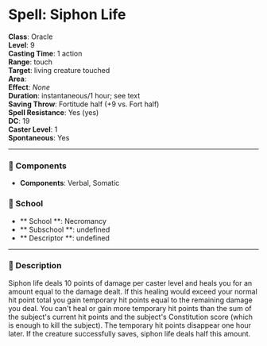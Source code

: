
# Spell: Siphon Life
**Class**: Oracle  
**Level**: 9  
**Casting Time**: 1 action  
**Range**: touch  
**Target**: living creature touched  
**Area**:   
**Effect**: _None_  
**Duration**: instantaneous/1 hour; see text  
**Saving Throw**: Fortitude half (+9 vs. Fort half)  
**Spell Resistance**: Yes (yes)  
**DC**: 19  
**Caster Level**: 1  
**Spontaneous**: Yes

---

### 🔮 Components
- **Components**: Verbal, Somatic

### 🏫 School
- ** School **: Necromancy
- ** Subschool **: undefined
- ** Descriptor **: undefined
---

### 📜 Description
Siphon life deals 10 points of damage per caster level and heals you for an amount equal to the damage dealt. If this healing would exceed your normal hit point total you gain temporary hit points equal to the remaining damage you deal. You can't heal or gain more temporary hit points than the sum of the subject's current hit points and the subject's Constitution score (which is enough to kill the subject). The temporary hit points disappear one hour later. If the creature successfully saves, siphon life deals half this amount.
